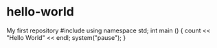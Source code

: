 # hello-world
My first repository
#include <iostream>
using namespace std;
int main ()
{
count << "Hello World" << endl;
system("pause");
}
